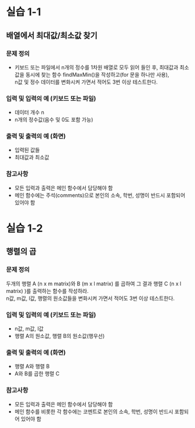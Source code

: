 # 실습 1-1  
## 배열에서 최대값/최소값 찾기  
### 문제 정의  
* 키보드 또는 파일에서 n개의 정수를 1차원 배열로 모두 읽어 들인 후, 최대값과 최소값을 동시에 찾는 함수 findMaxMin()을 작성하고(for 문을 하나만 사용),  
n값 및 정수 데이터를 변화시켜 가면서 적어도 3번 이상 테스트한다.  

### 입력 및 입력의 예 (키보드 또는 파일)  
* 데이터 개수 n  
* n개의 정수값(음수 및 0도 포함 가능)  

### 출력 및 출력의 예 (화면)  
* 입력된 값들
* 최대값과 최소값

### 참고사항  
* 모든 입력과 출력은 메인 함수에서 담당해야 함  
* 메인 함수에는 주석(comments)으로 본인의 소속, 학번, 성명이 반드시 포함되어 있어야 함  

# 실습 1-2  
## 행렬의 곱  
### 문제 정의  
두개의 행렬 A (n x m matrix)와 B (m x l matrix) 를 곱하여 그 결과 행렬 C (n x l matrix) )를 출력하는 함수를 작성하라.  
n값, m값, l값, 행렬의 원소값들을 변화시켜 가면서 적어도 3번 이상 테스트한다.  

### 입력 및 입력의 예 (키보드 또는 파일)  
* n값, m값, l값  
* 행렬 A의 원소값, 행렬 B의 원소값(행우선)  

### 출력 및 출력의 예 (화면)  
* 행렬 A와 행렬 B  
* A와 B를 곱한 행렬 C  

### 참고사항  
* 모든 입력과 출력은 메인 함수에서 담당해야 함  
* 메인 함수를 비롯한 각 함수에는 코멘트로 본인의 소속, 학번, 성명이 반드시 포함되어 있어야 함  
